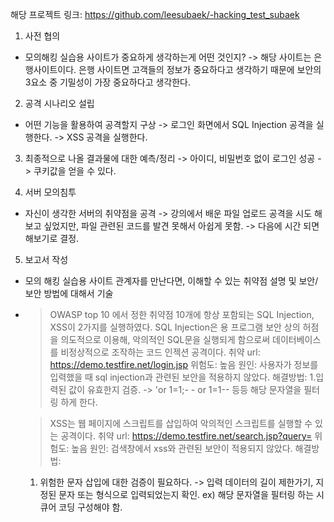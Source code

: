 해당 프로젝트 링크: https://github.com/leesubaek/-hacking_test_subaek

1. 사전 협의 
- 모의해킹 실습용 사이트가 중요하게 생각하는게 어떤 것인지?
-> 해당 사이트는 은행사이트이다. 은행 사이트면 고객들의 정보가 중요하다고 생각하기 때문에 보안의 3요소 중 기밀성이 가장 중요하다고 생각한다.

2. 공격 시나리오 설립
- 어떤 기능을 활용하여 공격할지 구상
-> 로그인 화면에서 SQL Injection 공격을 실행한다.
-> XSS 공격을 실행한다.

3. 최종적으로 나올 결과물에 대한 예측/정리
-> 아이디, 비밀번호 없이 로그인 성공
-> 쿠키값을 얻을 수 있다.

4. 서버 모의침투
- 자신이 생각한 서버의 취약점을 공격
  -> 강의에서 배운 파일 업로드 공격을 시도 해보고 싶었지만, 파일 관련된 코드를 발견 못해서 아쉽게 못함.
  -> 다음에 시간 되면 해보기로 결정.

5. 보고서 작성
- 모의 해킹 실습용 사이트 관계자를 만난다면, 이해할 수 있는 취약점 설명 및 보안/보안 방법에 대해서 기술
- > OWASP top 10 에서 정한 취약점 10개에 항상 포함되는 SQL Injection, XSS이 2가지를 실행하였다.
  > SQL Injection은 용 프로그램 보안 상의 허점을 의도적으로 이용해, 악의적인 SQL문을 실행되게 함으로써 데이터베이스를 비정상적으로 조작하는 코드 인젝션 공격이다.
  > 취약 url: https://demo.testfire.net/login.jsp
  > 위험도: 높음
  > 원인: 사용자가 정보를 입력했을 때 sql injection과 관련된 보안을 적용하지 않았다.
  > 해결방법:
  1.입력된 값이 유효한지 검증. -> 'or 1=1;- -	or 1=1-- 등등 해당 문자열을 필터링 하게 한다.
  
  > XSS는 웹 페이지에 스크립트를 삽입하여 악의적인 스크립트를 실행할 수 있는 공격이다.
  > 취약 url: https://demo.testfire.net/search.jsp?query=
  > 위험도: 높음
  > 원인: 검색창에서 xss와 관련된 보안이 적용되지 않았다.
  > 해결방법:
  1. 위험한 문자 삽입에 대한 검증이 필요하다. -> 입력 데이터의 길이 제한가기, 지정된 문자 또는 형식으로 입력되었는지 확인.
  ex) <script>alert('XXS!');</script> 해당 문자열을 필터링 하는 시큐어 코딩 구성해야 함.
